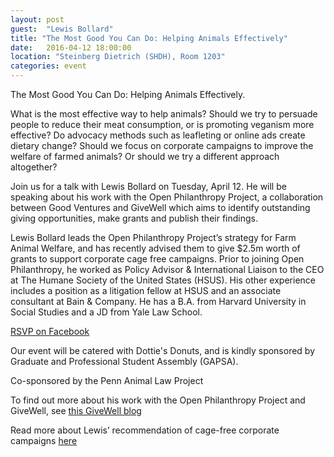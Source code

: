 ```yaml
---
layout: post
guest:  "Lewis Bollard"
title: "The Most Good You Can Do: Helping Animals Effectively"
date:   2016-04-12 18:00:00
location: "Steinberg Dietrich (SHDH), Room 1203"
categories: event
---
```


The Most Good You Can Do: Helping Animals Effectively. 

What is the most effective way to help animals? Should we try to persuade people to reduce their meat consumption, or is promoting veganism more effective? Do advocacy methods such as leafleting or online ads create dietary change? Should we focus on corporate campaigns to improve the welfare of farmed animals? Or should we try a different approach altogether?

Join us for a talk with Lewis Bollard on Tuesday, April 12. He will be speaking about his work with the Open Philanthropy Project, a collaboration between Good Ventures and GiveWell which aims to identify outstanding giving opportunities, make grants and publish their findings.

Lewis Bollard leads the Open Philanthropy Project’s strategy for Farm Animal Welfare, and has recently advised them to give $2.5m worth of grants to support corporate cage free campaigns. Prior to joining Open Philanthropy, he worked as Policy Advisor & International Liaison to the CEO at The Humane Society of the United States (HSUS). His other experience includes a position as a litigation fellow at HSUS and an associate consultant at Bain & Company. He has a B.A. from Harvard University in Social Studies and a JD from Yale Law School.

[RSVP on Facebook](https://www.facebook.com/events/554661628041183/)

Our event will be catered with Dottie's Donuts, and is kindly sponsored by Graduate and Professional Student Assembly (GAPSA).

Co-sponsored by the Penn Animal Law Project

To find out more about his work with the Open Philanthropy Project and GiveWell, see [this GiveWell blog](http://blog.givewell.org/2015/09/11/incoming-program-officer-lewis-bollard/)

Read more about Lewis’ recommendation of cage-free corporate campaigns [here](http://www.openphilanthropy.org/blog/initial-grants-support-corporate-cage-free-reforms)
